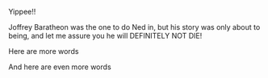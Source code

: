Yippee!!

Joffrey Baratheon was the one to do Ned in, but his story was only about to being, and let me assure you he will DEFINITELY NOT DIE!

Here are more words

And here are even more words
